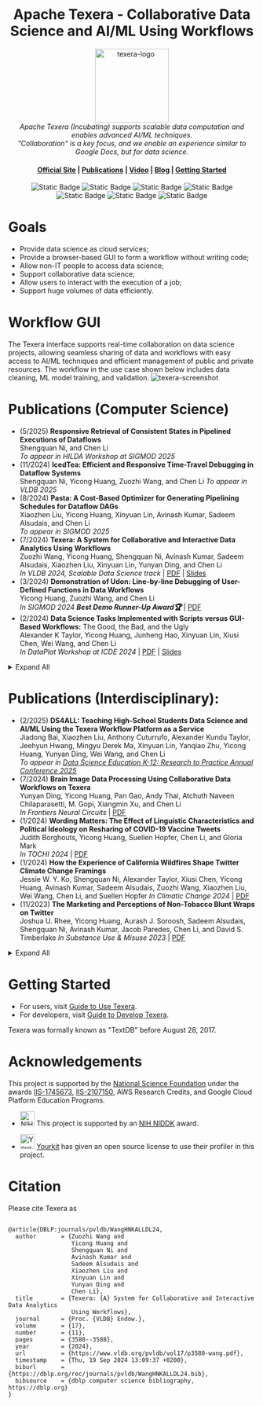 <h1 align="center">Apache Texera - Collaborative Data Science and AI/ML Using Workflows</h1>

<p align="center">
  <a href="https://texera.io"> <img src="core/gui/src/assets/logos/full_logo_small.png" alt="texera-logo" height="150px"/> </a>
  <br>
  <i>Apache Texera (Incubating) supports scalable data computation and enables advanced AI/ML techniques.</i>
  <br>
  <i>"Collaboration" is a key focus, and we enable an experience similar to Google Docs, but for data science. </i>
  <br>
  
  <h4 align="center">
    <a href="https://texera.io">Official Site</a>
    |
    <a href="https://texera.io/publications/">Publications</a>
    |
    <a href="https://texera.io/category/video/">Video</a>
    | 
    <a href="https://texera.io/category/blog/">Blog</a>
    |
    <a href="https://github.com/Texera/texera/wiki/Getting-Started">Getting Started</a>
    <br>
  </h4>
  
</p>
</p>
<p align="center">
  <img alt="Static Badge" src="https://img.shields.io/badge/Users-332-blue">
  <img alt="Static Badge" src="https://img.shields.io/badge/Projects-86-blue">
  <img alt="Static Badge" src="https://img.shields.io/badge/Workflows-2,481-blue">
  <img alt="Static Badge" src="https://img.shields.io/badge/Executions-51K-blue">
  <img alt="Static Badge" src="https://img.shields.io/badge/Workflow_Versions-357K-blue">
  <img alt="Static Badge" src="https://img.shields.io/badge/Deployments-7-blue">
  <img alt="Static Badge" src="https://img.shields.io/badge/Largest_Deployment-100_nodes,_400_cores-green">
</p>

# Goals

* Provide data science as cloud services;
* Provide a browser-based GUI to form a workflow without writing code;
* Allow non-IT people to access data science;
* Support collaborative data science;
* Allow users to interact with the execution of a job;
* Support huge volumes of data efficiently.

# Workflow GUI
The Texera interface supports real-time collaboration on data science projects, allowing seamless sharing of data and workflows with easy access to AI/ML techniques and efficient management of public and private resources. 
The workflow in the use case shown below includes data cleaning, ML model training, and validation.
![texera-screenshot](https://github.com/user-attachments/assets/4384b8f5-3a9a-4bbc-a804-1dadd156ebb3)

# Publications (Computer Science)
*  (5/2025) **Responsive Retrieval of Consistent States in Pipelined Executions of Dataflows**  
   Shengquan Ni, and Chen Li  
   _To appear in HILDA Workshop at SIGMOD 2025_
*  (11/2024) **IcedTea: Efficient and Responsive Time-Travel Debugging in Dataflow Systems**  
   Shengquan Ni, Yicong Huang, Zuozhi Wang, and Chen Li
   _To appear in VLDB 2025_
*  (8/2024) **Pasta: A Cost-Based Optimizer for Generating Pipelining Schedules for Dataflow DAGs**  
   Xiaozhen Liu, Yicong Huang, Xinyuan Lin, Avinash Kumar, Sadeem Alsudais, and Chen Li  
   _To appear in SIGMOD 2025_
*  (7/2024) **Texera: A System for Collaborative and Interactive Data Analytics Using Workflows**  
   Zuozhi Wang, Yicong Huang, Shengquan Ni, Avinash Kumar, Sadeem Alsudais, Xiaozhen Liu, Xinyuan Lin, Yunyan Ding, and Chen Li  
   _In VLDB 2024, Scalable Data Science track_ | [PDF](https://www.vldb.org/pvldb/vol17/p3580-wang.pdf) | [Slides](https://chenli.ics.uci.edu/files/vldb2024-texera-presentation.pdf)
*  (3/2024) **Demonstration of Udon: Line-by-line Debugging of User-Defined Functions in Data Workflows**  
   Yicong Huang, Zuozhi Wang, and Chen Li  
   _In SIGMOD 2024 **Best Demo Runner-Up Award🏆**_ | [PDF](https://dl.acm.org/doi/10.1145/3626246.3654756)
*  (2/2024) **Data Science Tasks Implemented with Scripts versus GUI-Based Workflows:** The Good, the Bad, and the Ugly  
   Alexander K Taylor, Yicong Huang, Junheng Hao, Xinyuan Lin, Xiusi Chen, Wei Wang, and Chen Li  
   _In DataPlat Workshop at ICDE 2024_ | [PDF](https://ieeexplore.ieee.org/abstract/document/10555112) | [Slides](https://chenli.ics.uci.edu/files/icde2024-dataplat-workshop.pdf)
<details>
<summary>Expand All</summary>
  
* (8/2023) **Building a Collaborative Data Analytics System: Opportunities and Challenges**
   Zuozhi Wang, Chen Li  
   _In Tutorial at VLDB 2023_ | [PDF](https://www.vldb.org/pvldb/vol16/p3898-wang.pdf) | [Slides](https://chenli.ics.uci.edu/files/vldb2023-texera-tutorial.pdf)
* (8/2023) **Udon: Efficient Debugging of User-Defined Functions in Big Data Systems with Line-by-Line Control**
   Yicong Huang, Zuozhi Wang, and Chen Li  
   _In SIGMOD 2024_ | [PDF](https://dl.acm.org/doi/10.1145/3626712) | [Slides](https://chenli.ics.uci.edu/files/sigmod2024-udon-presentation.pdf)
* (8/2023) **Improving Iterative Analytics in GUI-Based Data-Processing Systems with Visualization, Version Control, and Result Reuse**  
   Sadeem Alsudais Ph.D. Thesis | [PDF](https://sadeemsaleh.github.io/Sadeem_phd_thesis.pdf)
* (7/2023) **Using Texera to Characterize Climate Change Discussions on Twitter During Wildfires**  
   Shengquan Ni, Yicong Huang, Jessie W. Y. Ko, Alexander Taylor, Xiusi Chen, Avinash Kumar, Sadeem Alsudais, Zuozhi Wang, Xiaozhen Liu, Wei Wang, Suellen Hopfer, and Chen Li  
   _In Data Science Day at KDD 2023_
* (7/2023) **Raven: Accelerating Execution of Iterative Data Analytics by Reusing Results of Previous Equivalent Versions**  
   Sadeem Alsudais, Avinash Kumar, and Chen Li  
   _In HILDA Workshop at SIGMOD 2023_ | [PDF](https://dl.acm.org/doi/10.1145/3597465.3605219)
* (6/2023) **Texera: A System for Collaborative and Interactive Data Analytics Using Workflows**  
   Zuozhi Wang Ph.D. Thesis | [PDF](https://zuozhiw.github.io/Zuozhi_Wang_UCI_PhD_Thesis.pdf)
* (12/2022) **Towards Interactive, Adaptive and Result-aware Big Data Analytics**  
   Avinash Kumar Ph.D. Thesis | [PDF](https://arxiv.org/abs/2212.07096)
* (9/2022) **Fries: Fast and Consistent Runtime Reconfiguration in Dataflow Systems with Transactional Guarantees**  
   Zuozhi Wang, Shengquan Ni, Avinash Kumar, and Chen Li  
   _In VLDB 2023_ | [PDF](https://www.vldb.org/pvldb/vol16/p256-wang.pdf) | [Slides](https://chenli.ics.uci.edu/files/vldb2023-fries.pdf)
* (7/2022) **Drove: Tracking Execution Results of Workflows on Large Datasets**  
   Sadeem Alsudais  
   _In the Ph.D. Workshop at VLDB 2022_ | [PDF](http://ceur-ws.org/Vol-3186/paper_10.pdf)
* (6/2022) **Demonstration of Accelerating Machine Learning Inference Queries with Correlative Proxy Models**  
   Zhihui Yang, Yicong Huang, Zuozhi Wang, Feng Gao, Yao Lu, Chen Li, and X. Sean Wang  
   _In VLDB 2022_ | [PDF](https://www.vldb.org/pvldb/vol15/p3734-yang.pdf)
* (6/2022) **Demonstration of Collaborative and Interactive Workflow-Based Data Analytics in Texera**  
   Xiaozhen Liu, Zuozhi Wang, Shengquan Ni, Sadeem Alsudais, Yicong Huang, Avinash Kumar, and Chen Li  
  _In VLDB 2022_ | [PDF](https://www.vldb.org/pvldb/vol15/p3738-liu.pdf) | [Demo Video](https://youtu.be/2gfPUZNsoBs)
* (4/2022) **Optimizing Machine Learning Inference Queries with Correlative Proxy Models**  
   Zhihui Yang, Zuozhi Wang, Yicong Huang, Yao Lu, Chen Li, and X. Sean Wang  
   _In VLDB 2022_ | [PDF](https://www.vldb.org/pvldb/vol15/p2032-yang.pdf)
* (7/2020) **Demonstration of Interactive Runtime Debugging of Distributed Dataflows in Texera**  
   Zuozhi Wang, Avinash Kumar, Shengquan Ni, and Chen Li  
   _In VLDB 2020_ | [PDF](http://www.vldb.org/pvldb/vol13/p2953-wang.pdf) | [Video](https://www.youtube.com/watch?v=SP-XiDADbw0) | [Slides](https://docs.google.com/presentation/d/14U6RPZfeb8Ho0aO2HsCSc8lRs6ul6AxEIm5gpjeVUYA/edit?usp=sharing)
* (1/2020) **Amber: A Debuggable Dataflow system based on the Actor Model**  
   Avinash Kumar, Zuozhi Wang, Shengquan Ni, and Chen Li  
   _In VLDB 2020_ | [PDF](http://www.vldb.org/pvldb/vol13/p740-kumar.pdf) | [Video](https://www.youtube.com/watch?v=T5ShFRfHmgI) | [Slides](https://docs.google.com/presentation/d/1v8G9lDmfv4Ff2YWyrGfo_9iMQVF4N8a-4gO4H-K6rCk/edit?usp=sharing)
* (4/2017) **A Demonstration of TextDB: Declarative and Scalable Text Analytics on Large Data Sets**  
   Zuozhi Wang, Flavio Bayer, Seungjin Lee, Kishore Narendran, Xuxi Pan, Qing Tang, Jimmy Wang, and Chen Li  
   _In ICDE 2017_ **Best Demo award** | [PDF](https://chenli.ics.uci.edu/files/icde2017-textdb-demo.pdf) | [Video](https://github.com/Texera/texera/wiki/Video)

</details>

# Publications (Interdisciplinary):
* (2/2025) **DS4ALL: Teaching High-School Students Data Science and AI/ML Using the Texera Workflow Platform as a Service**  
  Jiadong Bai, Xiaozhen Liu, Anthony Cuturrufo, Alexander Kundu Taylor, Jeehyun Hwang, Mingyu Derek Ma, Xinyuan Lin, Yanqiao Zhu, Yicong Huang, Yunyan Ding, Wei Wang, and Chen Li  
  _To appear in [Data Science Education K-12: Research to Practice Annual Conference 2025](https://web.cvent.com/event/d641bd9f-6c99-4cbc-951b-33b1ca05d4ed/summary)_
* (7/2024) **Brain Image Data Processing Using Collaborative Data Workflows on Texera**  
  Yunyan Ding, Yicong Huang, Pan Gao, Andy Thai, Atchuth Naveen Chilaparasetti, M. Gopi, Xiangmin Xu, and Chen Li  
  _In Frontiers Neural Circuits_ | [PDF](https://doi.org/10.3389/fncir.2024.1398884)
* (1/2024) **Wording Matters: The Effect of Linguistic Characteristics and Political Ideology on Resharing of COVID-19 Vaccine Tweets**  
  Judith Borghouts, Yicong Huang, Suellen Hopfer, Chen Li, and Gloria Mark  
   _In TOCHI 2024_ | [PDF](https://dl.acm.org/doi/pdf/10.1145/3637876)
* (1/2024) **How the Experience of California Wildfires Shape Twitter Climate Change Framings**  
  Jessie W. Y. Ko, Shengquan Ni, Alexander Taylor, Xiusi Chen, Yicong Huang, Avinash Kumar, Sadeem Alsudais, Zuozhi Wang, Xiaozhen Liu, Wei Wang, Chen Li, and Suellen Hopfer
  _In Climatic Change 2024_ | [PDF](https://link.springer.com/content/pdf/10.1007/s10584-023-03668-0.pdf)
* (11/2023) **The Marketing and Perceptions of Non-Tobacco Blunt Wraps on Twitter**  
  Joshua U. Rhee, Yicong Huang, Aurash J. Soroosh, Sadeem Alsudais, Shengquan Ni, Avinash Kumar, Jacob Paredes, Chen Li, and David S. Timberlake
  _In Substance Use & Misuse 2023_ | [PDF](https://www.tandfonline.com/doi/epdf/10.1080/10826084.2023.2280572?needAccess=true)

<details>
<summary>Expand All</summary>

* (3/2023) **Understanding Underlying Moral Values and Language Use of COVID-19 Vaccine Attitudes on Twitter**  
  Judith Borghouts, Yicong Huang, Sydney Gibbs, Suellen Hopfer, Chen Li, and Gloria Mark
  _In PNAS Nexus 2023_ | [PDF](https://academic.oup.com/pnasnexus/article-pdf/2/3/pgad013/49435858/pgad013.pdf)
* (10/2022) **Public Opinions Toward COVID-19 Vaccine Mandates: A Machine Learning-Based Analysis of U.S. Tweets**  
  Yawen Guo, Jun Zhu, Yicong Huang, Lu He, Changyang He, Chen Li, and Kai Zheng
  _In AMIA 2022_ | [PDF](https://www.ncbi.nlm.nih.gov/pmc/articles/PMC10148373/pdf/1066.pdf)
* (9/2021) **The Social Amplification and Attenuation of COVID-19 Risk Perception Shaping Mask-Wearing Behavior: A Longitudinal Twitter Analysis**  
  Suellen Hopfer, Emilia J. Fields, Yuwen Lu, Ganesh Ramakrishnan, Ted Grover, Quishi Bai, Yicong Huang, Chen Li, and Gloria Mark
  _In PLOS ONE 2021_ | [PDF](https://journals.plos.org/plosone/article?id=10.1371/journal.pone.0257428)
* (4/2021) **Why Do People Oppose Mask Wearing? A Comprehensive Analysis of U.S. Tweets During the COVID-19 Pandemic**  
  Lu He, Changyang He, Tera Leigh Reynolds, Qiushi Bai, Yicong Huang, Chen Li, Kai Zheng, and Yunan Chen  
  _In JAMIA 2021_ | [PDF](https://www.ncbi.nlm.nih.gov/pmc/articles/PMC7989302/pdf/ocab047.pdf)
</details>

# Getting Started

* For users, visit [Guide to Use Texera](https://github.com/Texera/texera/wiki/Getting-Started).
* For developers, visit [Guide to Develop Texera](https://github.com/Texera/texera/wiki/Guide-for-Developers).

Texera was formally known as "TextDB" before August 28, 2017.

# Acknowledgements

This project is supported by the <a href="http://www.nsf.gov">National Science Foundation</a> under the awards [IIS-1745673](https://www.nsf.gov/awardsearch/showAward?AWD_ID=1745673), [IIS-2107150](https://www.nsf.gov/awardsearch/showAward?AWD_ID=2107150), AWS Research Credits, and Google Cloud Platform Education Programs.

* <a href="https://www.niddk.nih.gov/"><img src="https://github.com/Texera/texera/assets/17627829/d279897a-3efb-41c1-b2d3-8fd20c800ad7" alt="NIH NIDDK" height="30"/></a> This project is supported by an <a href="https://reporter.nih.gov/project-details/10818244">NIH NIDDK</a> award.


* <a href="http://www.yourkit.com"><img src="https://www.yourkit.com/images/yklogo.png" alt="Yourkit" height="30"/></a>  [Yourkit](https://www.yourkit.com/) has given an open source license to use their profiler in this project.

# Citation
Please cite Texera as 
```

@article{DBLP:journals/pvldb/WangHNKALLDL24,
  author       = {Zuozhi Wang and
                  Yicong Huang and
                  Shengquan Ni and
                  Avinash Kumar and
                  Sadeem Alsudais and
                  Xiaozhen Liu and
                  Xinyuan Lin and
                  Yunyan Ding and
                  Chen Li},
  title        = {Texera: {A} System for Collaborative and Interactive Data Analytics
                  Using Workflows},
  journal      = {Proc. {VLDB} Endow.},
  volume       = {17},
  number       = {11},
  pages        = {3580--3588},
  year         = {2024},
  url          = {https://www.vldb.org/pvldb/vol17/p3580-wang.pdf},
  timestamp    = {Thu, 19 Sep 2024 13:09:37 +0200},
  biburl       = {https://dblp.org/rec/journals/pvldb/WangHNKALLDL24.bib},
  bibsource    = {dblp computer science bibliography, https://dblp.org}
}
```
